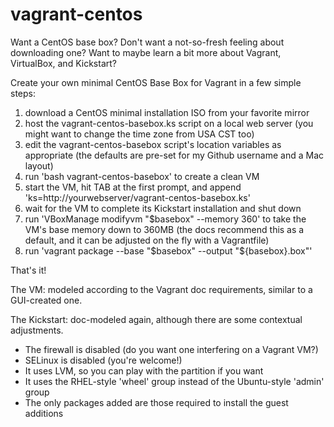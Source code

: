 vagrant-centos
==============

Want a CentOS base box?  Don't want a not-so-fresh feeling about downloading one?
Want to maybe learn a bit more about Vagrant, VirtualBox, and Kickstart?

Create your own minimal CentOS Base Box for Vagrant in a few simple steps:

1. download a CentOS minimal installation ISO from your favorite mirror
2. host the vagrant-centos-basebox.ks script on a local web server
   (you might want to change the time zone from USA CST too)
3. edit the vagrant-centos-basebox script's location variables as appropriate
   (the defaults are pre-set for my Github username and a Mac layout)
4. run 'bash vagrant-centos-basebox' to create a clean VM
5. start the VM, hit TAB at the first prompt, and append 'ks=http://yourwebserver/vagrant-centos-basebox.ks'
6. wait for the VM to complete its Kickstart installation and shut down
7. run 'VBoxManage modifyvm "$basebox" --memory 360' to take the VM's base memory down to 360MB 
   (the docs recommend this as a default, and it can be adjusted on the fly with a Vagrantfile)
8. run 'vagrant package --base "$basebox" --output "${basebox}.box"'

That's it!

The VM: modeled according to the Vagrant doc requirements, similar to a GUI-created one.

The Kickstart: doc-modeled again, although there are some contextual adjustments.
* The firewall is disabled (do you want one interfering on a Vagrant VM?)
* SELinux is disabled (you're welcome!)
* It uses LVM, so you can play with the partition if you want
* It uses the RHEL-style 'wheel' group instead of the Ubuntu-style 'admin' group
* The only packages added are those required to install the guest additions  

